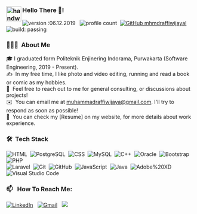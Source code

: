 ### <img alt="handwavegif" src="https://user-images.githubusercontent.com/999.gif" width='40' align="left"/> Hello There 👋!
![version :06.12.2019](https://img.shields.io/badge/version-06.12.2019-informational) &nbsp;
![profile count](https://komarev.com/ghpvc/?username=mhmdraffiwijaya&color=red)&nbsp;
[![GitHub mhmdraffiwijayal](https://img.shields.io/github/followers/mhmdraffiwijaya?label=follow&style=social)](https://github.com/mhmdraffiwijayal)&nbsp;
![build: passing](https://img.shields.io/badge/build-passing-success)
### 👨🏻‍💻 &nbsp;About Me

🎓&nbsp;I graduated form Politeknik Enjinering Indorama, Purwakarta (Software Engineering, 2019 - Present).\
✍️ &nbsp;In my free time, I like photo and video editing, running and read a book or comic as my hobbies.\
💬 &nbsp;Feel free to reach out to me for general consulting, or discussions about projects!\
✉️ &nbsp;You can email me at muhammadraffiwijaya@gmail.com. I'll try to respond as soon as possible!\
📄 &nbsp;You can check my [Resume] on my website, for more details about work experience.

### 🛠 &nbsp;Tech Stack 

![HTML](https://img.shields.io/badge/-HTML-05122A?style=flat&logo=HTML5)&nbsp;
![PostgreSQL](https://img.shields.io/badge/-PostgreSQL-05122A?style=flat&logo=postgresql&logoColor=005C84)&nbsp;
![CSS](https://img.shields.io/badge/-CSS-05122A?style=flat&logo=CSS3&logoColor=1572B6)&nbsp;
![MySQL](https://img.shields.io/badge/-MySQL-05122A?style=flat&logo=mysql&logoColor=005C84)&nbsp;
![C++](https://img.shields.io/badge/-C++-05122A?style=flat&logo=C%2B%2B&logoColor=00599C)&nbsp;
![Oracle](https://img.shields.io/badge/-Oracle-05122A?style=flat&logo=Oracle&logoColor=F80000)&nbsp;
![Bootstrap](https://img.shields.io/badge/-Bootstrap-05122A?style=flat&logo=bootstrap&logoColor=563D7C)&nbsp;
![PHP](https://img.shields.io/badge/-PHP-05122A?style=flat&logo=php&logoColor=777BB4)\
![Laravel](https://img.shields.io/badge/-Laravel-05122A?style=flat&logo=laravel&logoColor=FF2D20)&nbsp;
![Git](https://img.shields.io/badge/-Git-05122A?style=flat&logo=git)&nbsp;
![GitHub](https://img.shields.io/badge/-GitHub-05122A?style=flat&logo=github)&nbsp;
![JavaScript](https://img.shields.io/badge/-JavaScript-05122A?style=flat&logo=javascript)&nbsp;
![Java](https://img.shields.io/badge/-Java-05122A?style=flat&logo=Java&logoColor=FFA518)&nbsp;
![Adobe%20XD](https://img.shields.io/badge/-Adobe%20XD-05122A?style=flat&logo=Adobe%20XD&logoColor=#FF61F6)&nbsp;
![Visual Studio Code](https://img.shields.io/badge/-Visual%20Studio%20Code-05122A?style=flat&logo=visual-studio-code&logoColor=007ACC)&nbsp;

### 📫 &nbsp; How To Reach Me:


<a href="https://www.linkedin.com/in//"><img alt="LinkedIn" src="https://img.shields.io/badge/LinkedIn%20-%230077B5.svg?&style=flat&logo=linkedin&logoColor=white"/></a> &nbsp;
<a href="mailto:muhammadraffiwijaya@gmail.com"><img alt="Gmail" src="https://img.shields.io/badge/Gmail-D14836?style=flat&logo=gmail&logoColor=white" /></a> &nbsp;
<a href="https://instagram.com/jimmynitroon"><img src="https://img.shields.io/badge/-Instagram-E4405F?style=flat&logo=Instagram&logoColor=white"/></a> &nbsp;

<!--
**mhmdraffiwijaya/mhmdraffiwijaya** is a ✨ _special_ ✨ repository because its `README.md` (this file) appears on your GitHub profile.

Here are some ideas to get you started:

- 🔭 I’m currently working on ...
- 🌱 I’m currently learning ...
- 👯 I’m looking to collaborate on ...
- 🤔 I’m looking for help with ...
- 💬 Ask me about ...
- 📫 How to reach me: ...
- 😄 Pronouns: ...
- ⚡ Fun fact: ...
-->
